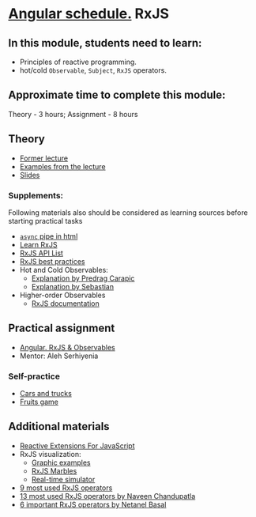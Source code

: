 # [Angular schedule.](../../README-ENG.md) RxJS

## In this module, students need to learn:

- Principles of reactive programming.
- hot/cold `Observable`, `Subject`, `RxJS`  operators.

## Approximate time to complete this module:

Theory - 3 hours;
Assignment - 8 hours

## Theory

- [Former lecture](https://youtu.be/fkmbA1LXAak)
- [Examples from the lecture](https://github.com/pavelrazuvalau/angular-lectures/tree/master/rxjs-observables)
- [Slides](https://slides.com/pavelrazuvalau/angular-rxjs)

### Supplements:

Following materials also should be considered as learning sources before starting practical tasks

- [`async` pipe in html](https://www.telerik.com/blogs/angular-basics-step-by-step-understanding-async-pipe)
- [Learn RxJS](https://www.learnrxjs.io)
- [RxJS API List](https://rxjs-dev.firebaseapp.com/api)
- [RxJS best practices](https://blog.brecht.io/rxjs-best-practices-in-angular)
- Hot and Cold Observables:
    - [Explanation by Predrag Carapic](https://www.decodedfrontend.io/hot-vs-cold-observable-in-rxjs)
    - [Explanation by Sebastian](https://medium.com/codingthesmartway-com-blog/getting-started-with-rxjs-part-3-hot-and-cold-observables-4713757c9a88)
- Higher-order Observables
    - [RxJS documentation](https://rxjs.dev/guide/higher-order-observables)

## Practical assignment

- [Angular. RxJS & Observables](../../../tasks/angular/rxjs-observables-http.md)
- Mentor: Aleh Serhiyenia

### Self-practice

- [Cars and trucks](https://stackblitz.com/edit/angular-rxjs-exercise?file=index.ts)
- [Fruits game](https://www.rxjs-fruits.com)

## Additional materials

- [Reactive Extensions For JavaScript](https://www.npmjs.com/package/rxjs)
- RxJS visualization:
    - [Graphic examples](https://rxjs-visualize.explosionpills.com)
    - [RxJS Marbles](http://rxmarbles.com/)
    - [Real-time simulator](https://rxviz.com)
- [9 most used RxJS operators](https://www.linkedin.com/pulse/top-9-commonly-used-rxjs-operators-angular-akash-chauhan)
- [13 most used RxJS operators by Naveen Chandupatla](https://medium.com/@nkchandupatla/rxjs-most-commonly-used-operators-b987e526ceb6)
- [6 important RxJS operators by Netanel Basal](https://netbasal.com/rxjs-six-operators-that-you-must-know-5ed3b6e238a0)
